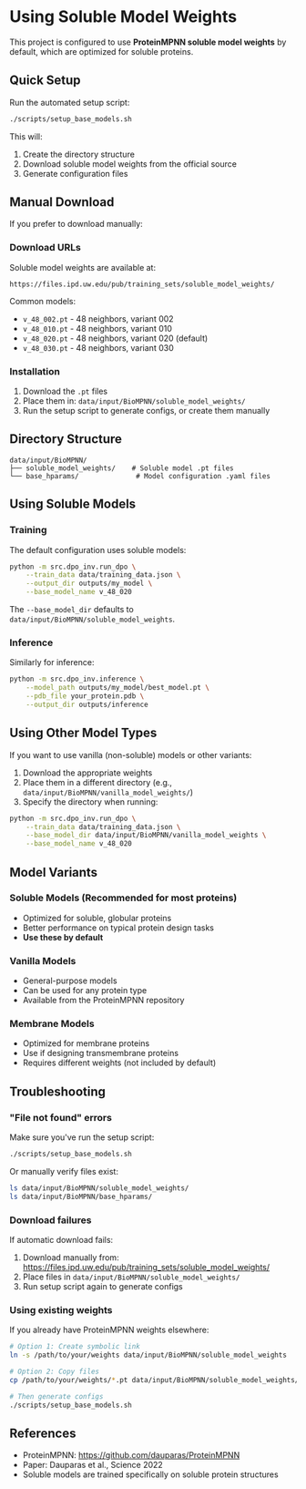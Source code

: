 # Using Soluble Model Weights

This project is configured to use **ProteinMPNN soluble model weights** by default, which are optimized for soluble proteins.

## Quick Setup

Run the automated setup script:

```bash
./scripts/setup_base_models.sh
```

This will:
1. Create the directory structure
2. Download soluble model weights from the official source
3. Generate configuration files

## Manual Download

If you prefer to download manually:

### Download URLs

Soluble model weights are available at:
```
https://files.ipd.uw.edu/pub/training_sets/soluble_model_weights/
```

Common models:
- `v_48_002.pt` - 48 neighbors, variant 002
- `v_48_010.pt` - 48 neighbors, variant 010
- `v_48_020.pt` - 48 neighbors, variant 020 (default)
- `v_48_030.pt` - 48 neighbors, variant 030

### Installation

1. Download the `.pt` files
2. Place them in: `data/input/BioMPNN/soluble_model_weights/`
3. Run the setup script to generate configs, or create them manually

## Directory Structure

```
data/input/BioMPNN/
├── soluble_model_weights/    # Soluble model .pt files
└── base_hparams/              # Model configuration .yaml files
```

## Using Soluble Models

### Training

The default configuration uses soluble models:

```bash
python -m src.dpo_inv.run_dpo \
    --train_data data/training_data.json \
    --output_dir outputs/my_model \
    --base_model_name v_48_020
```

The `--base_model_dir` defaults to `data/input/BioMPNN/soluble_model_weights`.

### Inference

Similarly for inference:

```bash
python -m src.dpo_inv.inference \
    --model_path outputs/my_model/best_model.pt \
    --pdb_file your_protein.pdb \
    --output_dir outputs/inference
```

## Using Other Model Types

If you want to use vanilla (non-soluble) models or other variants:

1. Download the appropriate weights
2. Place them in a different directory (e.g., `data/input/BioMPNN/vanilla_model_weights/`)
3. Specify the directory when running:

```bash
python -m src.dpo_inv.run_dpo \
    --train_data data/training_data.json \
    --base_model_dir data/input/BioMPNN/vanilla_model_weights \
    --base_model_name v_48_020
```

## Model Variants

### Soluble Models (Recommended for most proteins)
- Optimized for soluble, globular proteins
- Better performance on typical protein design tasks
- **Use these by default**

### Vanilla Models
- General-purpose models
- Can be used for any protein type
- Available from the ProteinMPNN repository

### Membrane Models
- Optimized for membrane proteins
- Use if designing transmembrane proteins
- Requires different weights (not included by default)

## Troubleshooting

### "File not found" errors

Make sure you've run the setup script:
```bash
./scripts/setup_base_models.sh
```

Or manually verify files exist:
```bash
ls data/input/BioMPNN/soluble_model_weights/
ls data/input/BioMPNN/base_hparams/
```

### Download failures

If automatic download fails:
1. Download manually from: https://files.ipd.uw.edu/pub/training_sets/soluble_model_weights/
2. Place files in `data/input/BioMPNN/soluble_model_weights/`
3. Run setup script again to generate configs

### Using existing weights

If you already have ProteinMPNN weights elsewhere:

```bash
# Option 1: Create symbolic link
ln -s /path/to/your/weights data/input/BioMPNN/soluble_model_weights

# Option 2: Copy files
cp /path/to/your/weights/*.pt data/input/BioMPNN/soluble_model_weights/

# Then generate configs
./scripts/setup_base_models.sh
```

## References

- ProteinMPNN: https://github.com/dauparas/ProteinMPNN
- Paper: Dauparas et al., Science 2022
- Soluble models are trained specifically on soluble protein structures


